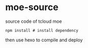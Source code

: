 # moe-source
source code of tcloud moe

```
npm install # install dependency
```
then use hexo to compile and deploy
